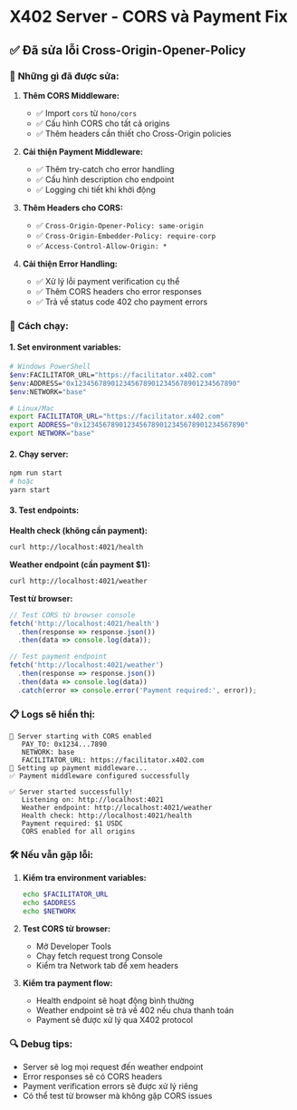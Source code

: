 # X402 Server - CORS và Payment Fix

## ✅ Đã sửa lỗi Cross-Origin-Opener-Policy

### 🔧 **Những gì đã được sửa:**

1. **Thêm CORS Middleware:**
   - ✅ Import `cors` từ `hono/cors`
   - ✅ Cấu hình CORS cho tất cả origins
   - ✅ Thêm headers cần thiết cho Cross-Origin policies

2. **Cải thiện Payment Middleware:**
   - ✅ Thêm try-catch cho error handling
   - ✅ Cấu hình description cho endpoint
   - ✅ Logging chi tiết khi khởi động

3. **Thêm Headers cho CORS:**
   - ✅ `Cross-Origin-Opener-Policy: same-origin`
   - ✅ `Cross-Origin-Embedder-Policy: require-corp`
   - ✅ `Access-Control-Allow-Origin: *`

4. **Cải thiện Error Handling:**
   - ✅ Xử lý lỗi payment verification cụ thể
   - ✅ Thêm CORS headers cho error responses
   - ✅ Trả về status code 402 cho payment errors

### 🚀 **Cách chạy:**

#### **1. Set environment variables:**
```bash
# Windows PowerShell
$env:FACILITATOR_URL="https://facilitator.x402.com"
$env:ADDRESS="0x1234567890123456789012345678901234567890"
$env:NETWORK="base"

# Linux/Mac
export FACILITATOR_URL="https://facilitator.x402.com"
export ADDRESS="0x1234567890123456789012345678901234567890"
export NETWORK="base"
```

#### **2. Chạy server:**
```bash
npm run start
# hoặc
yarn start
```

#### **3. Test endpoints:**

**Health check (không cần payment):**
```bash
curl http://localhost:4021/health
```

**Weather endpoint (cần payment $1):**
```bash
curl http://localhost:4021/weather
```

**Test từ browser:**
```javascript
// Test CORS từ browser console
fetch('http://localhost:4021/health')
  .then(response => response.json())
  .then(data => console.log(data));

// Test payment endpoint
fetch('http://localhost:4021/weather')
  .then(response => response.json())
  .then(data => console.log(data))
  .catch(error => console.error('Payment required:', error));
```

### 📋 **Logs sẽ hiển thị:**

```
🚀 Server starting with CORS enabled
   PAY_TO: 0x1234...7890
   NETWORK: base
   FACILITATOR_URL: https://facilitator.x402.com
🔐 Setting up payment middleware...
✅ Payment middleware configured successfully

✅ Server started successfully!
   Listening on: http://localhost:4021
   Weather endpoint: http://localhost:4021/weather
   Health check: http://localhost:4021/health
   Payment required: $1 USDC
   CORS enabled for all origins
```

### 🛠️ **Nếu vẫn gặp lỗi:**

1. **Kiểm tra environment variables:**
   ```bash
   echo $FACILITATOR_URL
   echo $ADDRESS
   echo $NETWORK
   ```

2. **Test CORS từ browser:**
   - Mở Developer Tools
   - Chạy fetch request trong Console
   - Kiểm tra Network tab để xem headers

3. **Kiểm tra payment flow:**
   - Health endpoint sẽ hoạt động bình thường
   - Weather endpoint sẽ trả về 402 nếu chưa thanh toán
   - Payment sẽ được xử lý qua X402 protocol

### 🔍 **Debug tips:**

- Server sẽ log mọi request đến weather endpoint
- Error responses sẽ có CORS headers
- Payment verification errors sẽ được xử lý riêng
- Có thể test từ browser mà không gặp CORS issues
